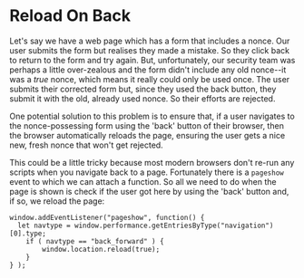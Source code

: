 # Reload On Back

Let's say we have a web page which has a form that includes a nonce. Our user submits the form but realises they made a mistake. So they click back to return to the form and try again. But, unfortunately, our security team was perhaps a little over-zealous and the form didn't include any old nonce--it was a *true* nonce, which means it really could only be used once. The user submits their corrected form but, since they used the back button, they submit it with the old, already used nonce. So their efforts are rejected.

One potential solution to this problem is to ensure that, if a user navigates to the nonce-possessing form using the 'back' button of their browser, then the browser automatically reloads the page, ensuring the user gets a nice new, fresh nonce that won't get rejected.

This could be a little tricky because most modern browsers don't re-run any scripts when you navigate back to a page. Fortunately there is a `pageshow` event to which we can attach a function. So all we need to do when the page is shown is check if the user got here by using the 'back' button and, if so, we reload the page:

```
window.addEventListener("pageshow", function() {
  let navtype = window.performance.getEntriesByType("navigation")[0].type;
	if ( navtype == "back_forward" ) {
		window.location.reload(true);
	}
} );
```
